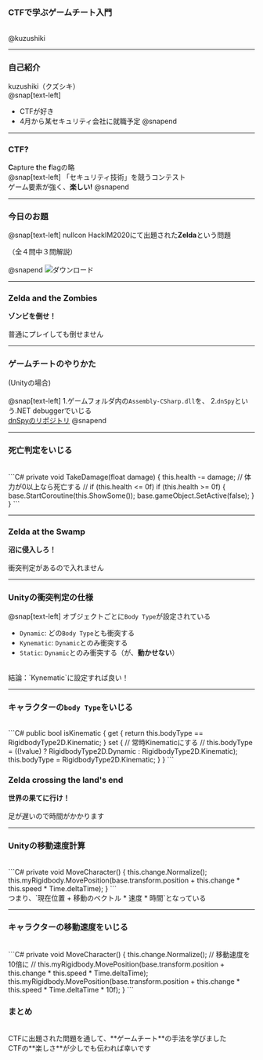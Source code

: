 ### CTFで学ぶゲームチート入門
<br />
@kuzushiki

---

### 自己紹介
kuzushiki（クズシキ）
<br />
@snap[text-left]
- CTFが好き
- 4月から某セキュリティ会社に就職予定
@snapend

---

### CTF?
**C**apture **t**he **f**lagの略
<br />
@snap[text-left]
「セキュリティ技術」を競うコンテスト  
ゲーム要素が強く、**楽しい!**
@snapend

---

### 今日のお題
@snap[text-left]
nullcon HackIM2020にて出題された**Zelda**という問題

（全４問中３問解説）
<br />  
@snapend
![ダウンロード](https://user-images.githubusercontent.com/50363796/76391493-f8ef9200-63b2-11ea-8910-84e0d33523c4.jpg)

---

### Zelda and the Zombies
**ゾンビを倒せ！**  
<br />
普通にプレイしても倒せません

---

### ゲームチートのやりかた
(Unityの場合)
<br />
<br />
@snap[text-left]
1.ゲームフォルダ内の`Assembly-CSharp.dll`を、
2.`dnSpy`という.NET debuggerでいじる
<br />
[dnSpyのリポジトリ](https://github.com/0xd4d/dnSpy)
@snapend

---

### 死亡判定をいじる
<br />
```C#
private void TakeDamage(float damage)
{
	this.health -= damage;
	// 体力が0以上なら死亡する
	// if (this.health <= 0f)
	if (this.health >= 0f) 
	{
		base.StartCoroutine(this.ShowSome());
		base.gameObject.SetActive(false);
	}
}
```

---

### Zelda at the Swamp
**沼に侵入しろ！**  
<br />
衝突判定があるので入れません

---

### Unityの衝突判定の仕様
@snap[text-left]
オブジェクトごとに`Body Type`が設定されている
<br />
- `Dynamic`: どの`Body Type`とも衝突する
- `Kynematic`: `Dynamic`とのみ衝突する
- `Static`: `Dynamic`とのみ衝突する（が、**動かせない**）
<br />
結論：`Kynematic`に設定すれば良い！

---

### キャラクターの`body Type`をいじる
<br />
```C#
public bool isKinematic
	{
		get
		{
			return this.bodyType == RigidbodyType2D.Kinematic;
		}
		set
		{
			// 常時Kinematicにする
			// this.bodyType = ((!value) ? RigidbodyType2D.Dynamic : RigidbodyType2D.Kinematic);
			this.bodyType = RigidbodyType2D.Kinematic;
		}
	}
```

### Zelda crossing the land's end
**世界の果てに行け！**  
<br />
足が遅いので時間がかかります

---

### Unityの移動速度計算
<br />
```C#
private void MoveCharacter()
{
	this.change.Normalize();
	this.myRigidbody.MovePosition(base.transform.position + this.change * this.speed * Time.deltaTime);
}
```
<br />
つまり、`現在位置 + 移動のベクトル * 速度 * 時間`となっている

---

### キャラクターの移動速度をいじる
<br />
```C#
private void MoveCharacter()
{
	this.change.Normalize();
	// 移動速度を10倍に
	// this.myRigidbody.MovePosition(base.transform.position + this.change * this.speed * Time.deltaTime);
	this.myRigidbody.MovePosition(base.transform.position + this.change * this.speed * Time.deltaTime * 10f);
}
```

### まとめ
<br />
CTFに出題された問題を通して、**ゲームチート**の手法を学びました
<br />
CTFの**楽しさ**が少しでも伝われば幸いです
